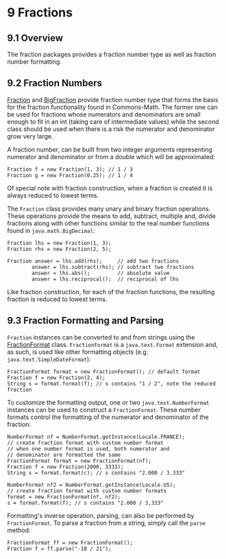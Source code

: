 # 9 Fractions
## 9.1 Overview
The fraction packages provides a fraction number type as well as
fraction number formatting.


## 9.2 Fraction Numbers
[          Fraction](../apidocs/org/hipparchus/fraction/Fraction.html)
and [          BigFraction](../apidocs/org/hipparchus/fraction/BigFraction.html)
provide fraction number type that forms the basis for
the fraction functionality found in Commons-Math. The former one can be
used for fractions whose numerators and denominators are small enough
to fit in an int (taking care of intermediate values) while the second
class should be used when there is a risk the numerator and denominator
grow very large.

A fraction number, can be built from two integer arguments representing numerator
and denominator or from a double which will be approximated:

    Fraction f = new Fraction(1, 3); // 1 / 3
    Fraction g = new Fraction(0.25); // 1 / 4

Of special note with fraction construction, when a fraction is created it is always reduced to lowest terms.

The `Fraction` class provides many unary and binary
fraction operations.  These operations provide the means to add,
subtract, multiple and, divide fractions along with other functions similar to the real number functions found in
`java.math.BigDecimal`:

    Fraction lhs = new Fraction(1, 3);
    Fraction rhs = new Fraction(2, 5);
    
    Fraction answer = lhs.add(rhs);     // add two fractions
            answer = lhs.subtract(rhs); // subtract two fractions
            answer = lhs.abs();         // absolute value
            answer = lhs.reciprocal();  // reciprocal of lhs

Like fraction construction, for each of the fraction functions, the resulting fraction is reduced to lowest terms.


## 9.3 Fraction Formatting and Parsing
`Fraction` instances can be converted to and from strings
using the[          FractionFormat](../apidocs/org/hipparchus/fraction/FractionFormat.html)
class. `FractionFormat` is a
`java.text.Format` extension and, as such, is used like other
formatting objects (e.g. `java.text.SimpleDateFormat`):

    FractionFormat format = new FractionFormat(); // default format
    Fraction f = new Fraction(2, 4);
    String s = format.format(f); // s contains "1 / 2", note the reduced fraction

To customize the formatting output, one or two
`java.text.NumberFormat` instances can be used to construct
a `FractionFormat`.  These number formats control the
formatting of the numerator and denominator of the fraction:

    NumberFormat nf = NumberFormat.getInstance(Locale.FRANCE);
    // create fraction format with custom number format
    // when one number format is used, both numerator and
    // denominator are formatted the same
    FractionFormat format = new FractionFormat(nf);
    Fraction f = new Fraction(2000, 3333);
    String s = format.format(c); // s contains "2.000 / 3.333"
    
    NumberFormat nf2 = NumberFormat.getInstance(Locale.US);
    // create fraction format with custom number formats
    format = new FractionFormat(nf, nf2);
    s = format.format(f); // s contains "2.000 / 3,333"

Formatting's inverse operation, parsing, can also be performed by
`FractionFormat`.  To parse a fraction from a string,
simply call the `parse` method:

    FractionFormat ff = new FractionFormat();
    Fraction f = ff.parse("-10 / 21");


